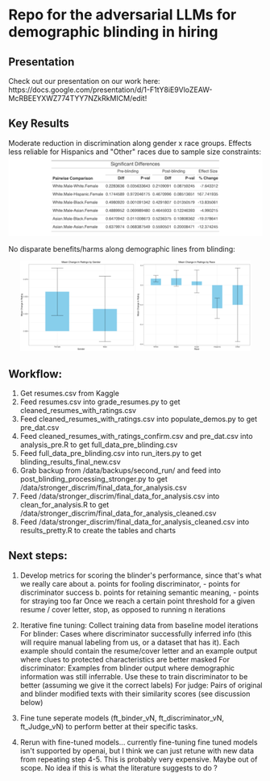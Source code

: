<h1>Repo for the adversarial LLMs for demographic blinding in hiring</h1>

<h2>Presentation</h2>
Check out our presentation on our work here: https://docs.google.com/presentation/d/1-F1tY8iE9VloZEAW-McRBEEYXWZ774TYY7NZkRkMICM/edit!

<h2>Key Results</h2>
Moderate reduction in discrimination along gender x race groups. Effects less reliable for Hispanics and "Other" races due to sample size constraints:                   
<img src='./results/gender_race_inter_turket.png'/>


No disparate benefits/harms along demographic lines from blinding:
<div align='center'>
<img src='./results/gender_bars_change.png' width ="45%"/>
<img src='./results/race_bars_change.png'width ="45%"/>
</div>
<h2>Workflow:</h2>

1. Get resumes.csv from Kaggle
2. Feed resumes.csv into grade_resumes.py to get cleaned_resumes_with_ratings.csv
3. Feed cleaned_resumes_with_ratings.csv into populate_demos.py to get pre_dat.csv
3. Feed cleaned_resumes_with_ratings_confirm.csv and pre_dat.csv into analysis_pre.R to get full_data_pre_blinding.csv
4. Feed full_data_pre_blinding.csv into run_iters.py to get blinding_results_final_new.csv
5. Grab backup from /data/backups/second_run/ and feed into post_blinding_processing_stronger.py to get /data/stronger_discrim/final_data_for_analysis.csv 
6. Feed  /data/stronger_discrim/final_data_for_analysis.csv  into clean_for_analysis.R to get /data/stronger_discrim/final_data_for_analysis_cleaned.csv
7. Feed /data/stronger_discrim/final_data_for_analysis_cleaned.csv into results_pretty.R to create the tables and charts


<h2>Next steps:</h2>


1. Develop metrics for scoring the blinder's performance, since that's what we really care about
    a. points for fooling discriminator, - points for discriminator success
    b. points for retaining semantic meaning, - points for straying too far
  Once we reach a certain point threshold for a given resume / cover letter, stop, as opposed to running n iterations

2. Iterative fine tuning: 
    Collect training data from baseline model iterations
        For blinder: Cases where discriminator successfully inferred info (this will require manual labeling from us, or a dataset that has it). Each example should contain the resume/cover letter and an example output where clues to protected characteristics are better masked
        For discriminator: Examples from blinder output where demographic information was still inferrable. Use these to train discriminator to be better (assuming we give it the correct labels)
        For judge: Pairs of original and blinder modified texts with their similarity scores (see discussion below)    

3. Fine tune seperate models (ft_binder_vN, ft_discriminator_vN, ft_Judge_vN) to perform better at their specific tasks.

4. Rerun with fine-tuned models... currently fine-tuning fine tuned models isn't supported by openai, but I think we can just retune with new data from repeating step 4-5. 
    This is probably very expensive. Maybe out of scope. No idea if this is what the literature suggests to do ?



<!-- 


<h3>Addendum: Crazy shit ChatGPT says</h3>

"White. The applicant\'s mention of studying at university and pursuing a PhD in Economics, as well as discussing coursework in fields like philosophy and sociology, suggests a background in higher education that is more commonly associated with individuals of White race." -->
